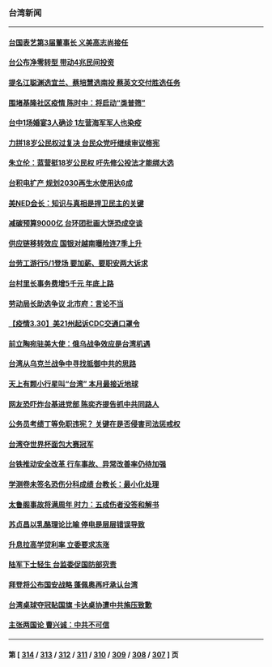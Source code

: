 ### 台湾新闻
---
#### [台国表艺第3届董事长 义美高志尚接任](../../pages/ncid1349361/n13683702.md) 
#### [台公布净零转型 带动4兆民间投资](../../pages/ncid1349361/n13683437.md) 
#### [提名江聪渊选宜兰、蔡培慧选南投 蔡英文交付胜选任务](../../pages/ncid1349361/n13683488.md) 
#### [围堵基隆社区疫情 陈时中：将启动“类普筛”](../../pages/ncid1349361/n13683479.md) 
#### [台中1场婚宴3人确诊 1左营海军军人也染疫](../../pages/ncid1349361/n13683499.md) 
#### [力拼18岁公民权过复决 台民众党吁继续审议修宪](../../pages/ncid1349361/n13683474.md) 
#### [朱立伦：蓝营挺18岁公民权 吁先修公投法才能绑大选](../../pages/ncid1349361/n13683471.md) 
#### [台积电扩产 规划2030再生水使用达6成](../../pages/ncid1349361/n13683434.md) 
#### [美NED会长：知识与真相是捍卫民主的关键](../../pages/ncid1349361/n13683444.md) 
#### [减碳预算9000亿 台环团批画大饼恐成空谈](../../pages/ncid1349361/n13683440.md) 
#### [供应链移转效应 国银对越南曝险连7季上升](../../pages/ncid1349361/n13683432.md) 
#### [台劳工游行5/1登场 要加薪、要职安两大诉求](../../pages/ncid1349361/n13683336.md) 
#### [台村里长事务费增5千元 年底上路](../../pages/ncid1349361/n13683304.md) 
#### [劳动局长助选争议 北市府：言论不当](../../pages/ncid1349361/n13683306.md) 
#### [【疫情3.30】美21州起诉CDC交通口罩令](../../pages/ncid1349361/n13681868.md) 
#### [前立陶宛驻美大使：俄乌战争效应是台湾机遇](../../pages/ncid1349361/n13682154.md) 
#### [台湾从乌克兰战争中寻找抵御中共的思路](../../pages/ncid1349361/n13681621.md) 
#### [天上有颗小行星叫“台湾” 本月最接近地球](../../pages/ncid1349361/n13680473.md) 
#### [网友恐吓炸台基进党部 陈奕齐提告抓中共同路人](../../pages/ncid1349361/n13681145.md) 
#### [公务员考绩丁等免职违宪？ 关键在是否侵害司法惩戒权](../../pages/ncid1349361/n13681267.md) 
#### [台湾夺世界杯面包大赛冠军](../../pages/ncid1349361/n13681264.md) 
#### [台铁推动安全改革 行车事故、异常改善率仍待加强](../../pages/ncid1349361/n13681275.md) 
#### [学测卷未签名恐伤分科成绩 台教长：最小化处理](../../pages/ncid1349361/n13681284.md) 
#### [太鲁阁事故将满周年 时力：五成伤者没签和解书](../../pages/ncid1349361/n13681278.md) 
#### [苏贞昌以乳酪理论比喻 停电是层层错误导致](../../pages/ncid1349361/n13681273.md) 
#### [升息拉高学贷利率 立委要求冻涨](../../pages/ncid1349361/n13681271.md) 
#### [陆军下士轻生 台监委促国防部究责](../../pages/ncid1349361/n13681196.md) 
#### [拜登将公布国安战略 蓬佩奥再吁承认台湾](../../pages/ncid1349361/n13681201.md) 
#### [台湾桌球夺冠贴国旗 卡达桌协遭中共施压致歉](../../pages/ncid1349361/n13681198.md) 
#### [主张两国论 曹兴诚：中共不可信](../../pages/ncid1349361/n13681140.md) 

---
#### 第 [ [314](./314.md) / [313](./313.md) / [312](./312.md) / [311](./311.md) / [310](./310.md) / [309](./309.md) / [308](./308.md) / [307](./307.md) ] 页
